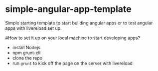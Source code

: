 # simple-angular-app-template
Simple starting template to start building angular apps or to test angular apps with livereload set up.

#How to set it up on your local machine to start developing apps?
- install Nodejs
- npm grunt-cli
- clone the repo
- run `grunt` to kick off the page on the server with livereload
